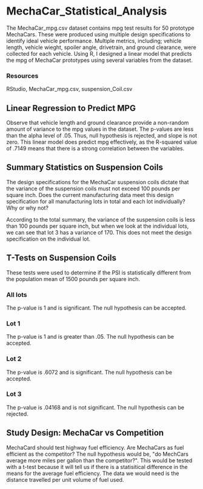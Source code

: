 # MechaCar_Statistical_Analysis
The MechaCar_mpg.csv dataset contains mpg test results for 50 prototype MechaCars. These were produced using multiple design specifications to identify ideal vehicle performance. Multiple metrics, including; vehicle length, vehicle wieght, spoiler angle, drivetrain, and ground clearance, were collected for each vehicle. Using R, I designed a linear model that predicts the mpg of MechaCar prototypes using several variables from the dataset. 

### Resources
RStudio, MechaCar_mpg.csv, suspension_Coil.csv

## Linear Regression to Predict MPG



Observe that vehicle length and ground clearance provide a non-random amount of variance to the mpg values in the dataset. The p-values are less than the alpha level of .05. Thus, null hypothesis is rejected, and slope is not zero. This linear model does predict mpg effectively, as the R-squared value of .7149 means that there is a strong correlation between the variables.

## Summary Statistics on Suspension Coils
The design specifications for the MechaCar suspension coils dictate that the variance of the suspension coils must not exceed 100 pounds per square inch. Does the current manufacturing data meet this design specification for all manufacturing lots in total and each lot individually? Why or why not?


According to the total summary, the variance of the suspension coils is less than 100 pounds per square inch, but when we look at the individual lots, we can see that lot 3 has a variance of 170. This does not meet the design specification on the individual lot. 

## T-Tests on Suspension Coils
These tests were used to determine if the PSI is statistically different from the population mean of 1500 pounds per square inch. 

### All lots
The p-value is 1 and is significant. The null hypothesis can be accepted.


### Lot 1
The p-value is 1 and is greater than .05. The null hypothesis can be accepted.



### Lot 2
The p-value is .6072 and is significant. The null hypothesis can be accepted. 


### Lot 3
The p-value is .04168 and is not significant. The null hypothesis can be rejected. 


## Study Design: MechaCar vs Competition
MechaCard should test highway fuel efficiency. Are MechaCars as fuel efficient as the competitor? The null hypothesis would be, "do MechCars average more miles per gallon than the competitor?". This would be tested with a t-test because it will tell us if there is a statisitical difference in the means for the average fuel efficiency. The data we would need is the distance travelled per unit volume of fuel used.

